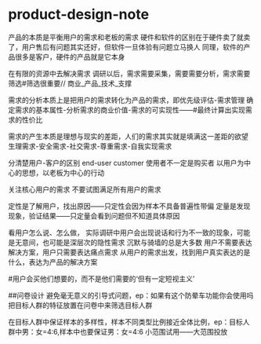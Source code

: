 # product-design-note
产品的本质是平衡用户的需求和老板的需求
硬件和软件的区别在于硬件卖了就卖了，用户售后有问题其实还好，但软件一旦体验有问题立马换人
同理，软件的产品很多是客户，硬件的产品就是它本身

在有限的资源中去解决需求
调研以后，需求需要采集，需要需要分析，需求需要筛选#筛选很重要//
商业_产品_技术_支撑

需求的分析本质上是把用户的需求转化为产品的需求，即优先级评估-需求管理
确定需求的基本属性-分析需求的商业价值-需求的可实现性——#最终计算出实现需求的性价比

需求的产生本质是理想与现实的差距，人们的需求其实就是填满这一差距的欲望
生理需求-安全需求-社交需求-尊重需求-自我实现需求

分清楚用户-客户的区别
end-user customer 使用者不一定是购买者
以用户为中心的思想，以老板为中心的行动

关注核心用户的需求
不要试图满足所有用户的需求

定性是了解用户，找出原因——只定性会因为样本不具备普遍性带偏
定量是发现现象，验证结果——只定量会看到问题但不知道具体原因

看用户怎么说、怎么做，
实际调研中用户会出现说话和行为不一致的现象，可能是无意间，也可能是深层次的隐性需求
沉默与骑墙的总是大多数
用户不需要表达解决方案，用户只需要表达痛点需求
从用户的需求出发，找到用户真实表达的是什么，表达为产品的解决方案

#用户会买他们想要的，而不是他们需要的‘但有一定短视主义’

##问卷设计
避免毫无意义的引导式问题，ep：如果有这个防晕车功能你会使用吗
把目标人群的特征放置在问卷中来筛选目标人群

在目标人群中保证样本的多样性，样本不同类型比例接近全体比例，ep：目标人群中男：女=4:6,样本中也要保证男：女=4:6
小范围试用——大范围投放
